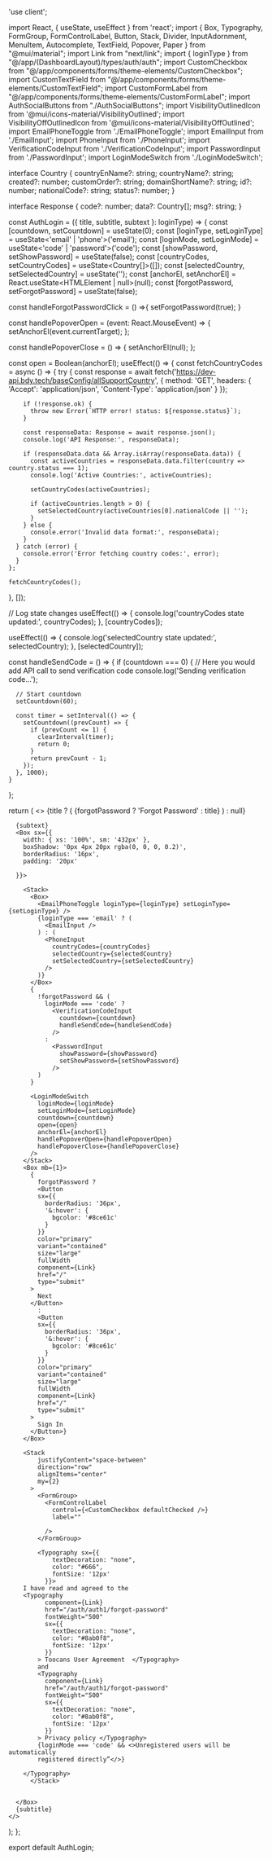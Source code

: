 'use client';

import React, { useState, useEffect } from 'react';
import {
Box,
Typography,
FormGroup,
FormControlLabel,
Button,
Stack,
Divider,
InputAdornment,
MenuItem,
Autocomplete,
TextField,
Popover,
Paper
} from "@mui/material";
import Link from "next/link";
import { loginType } from "@/app/(DashboardLayout)/types/auth/auth";
import CustomCheckbox from "@/app/components/forms/theme-elements/CustomCheckbox";
import CustomTextField from "@/app/components/forms/theme-elements/CustomTextField";
import CustomFormLabel from "@/app/components/forms/theme-elements/CustomFormLabel";
import AuthSocialButtons from "./AuthSocialButtons";
import VisibilityOutlinedIcon from '@mui/icons-material/VisibilityOutlined';
import VisibilityOffOutlinedIcon from '@mui/icons-material/VisibilityOffOutlined';
import EmailPhoneToggle from './EmailPhoneToggle';
import EmailInput from './EmailInput';
import PhoneInput from './PhoneInput';
import VerificationCodeInput from './VerificationCodeInput';
import PasswordInput from './PasswordInput';
import LoginModeSwitch from './LoginModeSwitch';

interface Country {
countryEnName?: string;
countryName?: string;
created?: number;
customOrder?: string;
domainShortName?: string;
id?: number;
nationalCode?: string;
status?: number;
}

interface Response {
code?: number;
data?: Country[];
msg?: string;
}

const AuthLogin = ({ title, subtitle, subtext }: loginType) => {
const [countdown, setCountdown] = useState<number>(0);
const [loginType, setLoginType] = useState<'email' | 'phone'>('email');
const [loginMode, setLoginMode] = useState<'code' | 'password'>('code');
const [showPassword, setShowPassword] = useState(false);
const [countryCodes, setCountryCodes] = useState<Country[]>([]);
const [selectedCountry, setSelectedCountry] = useState<string>('');
const [anchorEl, setAnchorEl] = React.useState<HTMLElement | null>(null);
const [forgotPassword, setForgotPassword] = useState<boolean>(false);

const handleForgotPasswordClick = () =>{
setForgotPassword(true);
}

const handlePopoverOpen = (event: React.MouseEvent<HTMLElement>) => {
setAnchorEl(event.currentTarget);
};

const handlePopoverClose = () => {
setAnchorEl(null);
};

const open = Boolean(anchorEl);
useEffect(() => {
const fetchCountryCodes = async () => {
try {
const response = await fetch('https://dev-api.bdy.tech/baseConfig/allSupportCountry', {
method: 'GET',
headers: {
'Accept': 'application/json',
'Content-Type': 'application/json'
}
});

        if (!response.ok) {
          throw new Error(`HTTP error! status: ${response.status}`);
        }

        const responseData: Response = await response.json();
        console.log('API Response:', responseData);

        if (responseData.data && Array.isArray(responseData.data)) {
          const activeCountries = responseData.data.filter(country => country.status === 1);
          console.log('Active Countries:', activeCountries);

          setCountryCodes(activeCountries);

          if (activeCountries.length > 0) {
            setSelectedCountry(activeCountries[0].nationalCode || '');
          }
        } else {
          console.error('Invalid data format:', responseData);
        }
      } catch (error) {
        console.error('Error fetching country codes:', error);
      }
    };

    fetchCountryCodes();

}, []);

// Log state changes
useEffect(() => {
console.log('countryCodes state updated:', countryCodes);
}, [countryCodes]);

useEffect(() => {
console.log('selectedCountry state updated:', selectedCountry);
}, [selectedCountry]);

const handleSendCode = () => {
if (countdown === 0) {
// Here you would add API call to send verification code
console.log('Sending verification code...');

      // Start countdown
      setCountdown(60);

      const timer = setInterval(() => {
        setCountdown((prevCount) => {
          if (prevCount <= 1) {
            clearInterval(timer);
            return 0;
          }
          return prevCount - 1;
        });
      }, 1000);
    }

};

return (
<>
{title ? (
<Typography fontWeight="500" variant="h3" mb={2} color="#000">
{forgotPassword ? 'Forgot Password' : title}
</Typography>
) : null}

      {subtext}
      <Box sx={{
        width: { xs: '100%', sm: '432px' },
        boxShadow: '0px 4px 20px rgba(0, 0, 0, 0.2)',
        borderRadius: '16px',
        padding: '20px'

      }}>

        <Stack>
          <Box>
            <EmailPhoneToggle loginType={loginType} setLoginType={setLoginType} />
            {loginType === 'email' ? (
              <EmailInput />
            ) : (
              <PhoneInput
                countryCodes={countryCodes}
                selectedCountry={selectedCountry}
                setSelectedCountry={setSelectedCountry}
              />
            )}
          </Box>
          {
            !forgotPassword && (
              loginMode === 'code' ?
                <VerificationCodeInput
                  countdown={countdown}
                  handleSendCode={handleSendCode}
                />
              :
                <PasswordInput
                  showPassword={showPassword}
                  setShowPassword={setShowPassword}
                />
            )
          }

          <LoginModeSwitch
            loginMode={loginMode}
            setLoginMode={setLoginMode}
            countdown={countdown}
            open={open}
            anchorEl={anchorEl}
            handlePopoverOpen={handlePopoverOpen}
            handlePopoverClose={handlePopoverClose}
          />
        </Stack>
        <Box mb={1}>
          {
            forgotPassword ?
            <Button
            sx={{
              borderRadius: '36px',
              '&:hover': {
                bgcolor: '#8ce61c'
              }
            }}
            color="primary"
            variant="contained"
            size="large"
            fullWidth
            component={Link}
            href="/"
            type="submit"
          >
            Next
          </Button>
            :
            <Button
            sx={{
              borderRadius: '36px',
              '&:hover': {
                bgcolor: '#8ce61c'
              }
            }}
            color="primary"
            variant="contained"
            size="large"
            fullWidth
            component={Link}
            href="/"
            type="submit"
          >
            Sign In
          </Button>}
        </Box>

        <Stack
            justifyContent="space-between"
            direction="row"
            alignItems="center"
            my={2}
          >
            <FormGroup>
              <FormControlLabel
                control={<CustomCheckbox defaultChecked />}
                label=""

              />
            </FormGroup>

            <Typography sx={{
                textDecoration: "none",
                color: "#666",
                fontSize: '12px'
              }}>
        I have read and agreed to the
        <Typography
              component={Link}
              href="/auth/auth1/forgot-password"
              fontWeight="500"
              sx={{
                textDecoration: "none",
                color: "#8ab0f8",
                fontSize: '12px'
              }}
            > Toocans User Agreement  </Typography>
            and
            <Typography
              component={Link}
              href="/auth/auth1/forgot-password"
              fontWeight="500"
              sx={{
                textDecoration: "none",
                color: "#8ab0f8",
                fontSize: '12px'
              }}
            > Privacy policy </Typography>
            {loginMode === 'code' && <>Unregistered users will be automatically
            registered directly”</>}

        </Typography>
          </Stack>


      </Box>
      {subtitle}
    </>

);
};

export default AuthLogin;
